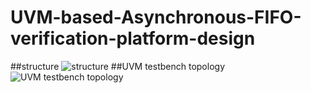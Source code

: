 # UVM-based-Asynchronous-FIFO-verification-platform-design
##structure
![structure](https://user-images.githubusercontent.com/71707557/183389925-0d69c33a-2d4b-40f9-ab6b-bc0768cb8edf.png)
##UVM testbench topology
![UVM testbench topology](https://user-images.githubusercontent.com/71707557/183389981-2f08d9e5-b14e-4cef-bdfa-a50b5bd8e349.jpg)
